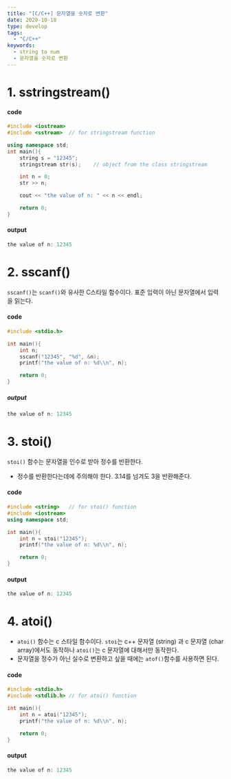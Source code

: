 ```yaml
---
title: "[C/C++] 문자열을 숫자로 변환"
date: 2020-10-18
type: develop
tags:
  - "C/C++"
keywords:
  - string to num
  - 문자열을 숫자로 변환
---
```


# 1. sstringstream()


#### code

```cpp
#include <iostream>
#include <sstream>  // for stringstream function

using namespace std;
int main(){
    string s = "12345";
    stringstream str(s);    // object from the class stringstream

    int n = 0;
    str >> n;   

    cout << "the value of n: " << n << endl;

    return 0;
}
```

#### output

```cpp
the value of n: 12345
```


# 2. sscanf()

`sscanf()`는 `scanf()`와 유사한 C스타일 함수이다. 표준 입력이 아닌 문자열에서 입력을 읽는다.

#### code

```cpp
#include <stdio.h>

int main(){
    int n;
    sscanf("12345", "%d", &n);
    printf("the value of n: %d\\n", n);

    return 0;
}
```

##### output


```cpp
the value of n: 12345
```

# 3. stoi()

`stoi()` 함수는 문자열을 인수로 받아 정수를 반환한다.

- 정수를 반환한다는데에 주의해야 한다. 3.14를 넘겨도 3을 반환해준다.


#### code

```cpp
#include <string>   // for stoi() function
#include <iostream>
using namespace std;

int main(){
    int n = stoi("12345");
    printf("the value of n: %d\\n", n);

    return 0;
}
```

#### output

```cpp
the value of n: 12345
```


# 4. atoi()

- `atoi()` 함수는 c 스타일 함수이다. `stoi`는 c++ 문자열 (string) 과 c 문자열 (char array)에서도 동작하나 `atoi()`는 c 문자열에 대해서만 동작한다.
- 문자열을 정수가 아닌 실수로 변환하고 싶을 때에는 `atof()`함수를 사용하면 된다.


#### code

```cpp
#include <stdio.h>
#include <stdlib.h> // for atoi() function

int main(){
    int n = atoi("12345");
    printf("the value of n: %d\\n", n);

    return 0;
}
```

#### output

```cpp
the value of n: 12345
```